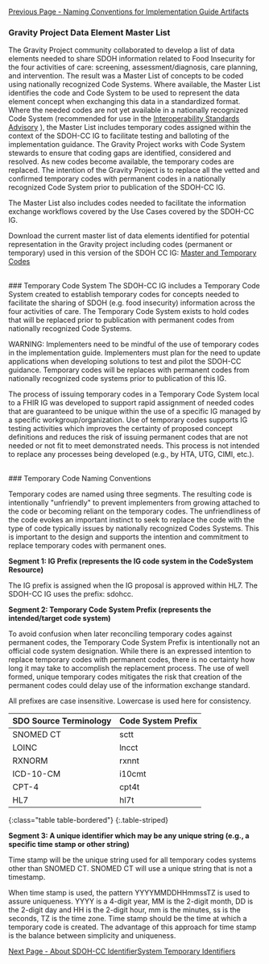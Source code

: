 [Previous Page - Naming Conventions for Implementation Guide Artifacts](NamingConventionsforImplementationGuideArtifacts.html)

### Gravity Project Data Element Master List
The Gravity Project community collaborated to develop a list of data elements needed to share SDOH information related to Food Insecurity for the four activities of care:  screening, assessment/diagnosis, care planning, and intervention.  The result was a Master List of concepts to be coded using nationally recognized Code Systems.  Where available, the Master List identifies the code and Code System to be used to represent the data element concept when exchanging this data in a standardized format. Where the needed codes are not yet available in a nationally recognized Code System (recommended for use in the [Interoperability Standards Advisory](https://www.healthit.gov/isa/) ), the Master List includes temporary codes assigned within the context of the SDOH-CC IG to facilitate testing and balloting of the implementation guidance.  The Gravity Project works with Code System stewards to ensure that coding gaps are identified, considered and resolved.  As new codes become available, the temporary codes are replaced.  The intention of the Gravity Project is to replace all the vetted and confirmed temporary codes with permanent codes in a nationally recognized Code System prior to publication of the SDOH-CC IG.

The Master List also includes codes needed to facilitate the information exchange workflows covered by the Use Cases covered by the SDOH-CC IG.

Download the current master list of data elements identified for potential representation in the Gravity project including codes (permanent or temporary) used in this version of the SDOH CC IG: [Master and Temporary Codes](https://confluence.hl7.org/display/GRAV/SDOH-CC+Master+and+Temporary+Code+List)
 
 
 
<br>
### Temporary Code System
The SDOH-CC IG includes a Temporary Code System created to establish temporary codes for concepts needed to facilitate the sharing of SDOH (e.g. food insecurity) information across the four activities of care. The Temporary Code System exists to hold codes that will be replaced prior to publication with permanent codes from nationally recognized Code Systems. 

WARNING: Implementers need to be mindful of the use of temporary codes in the implementation guide.  Implementers must plan for the need to update applications when developing solutions to test and pilot the SDOH-CC guidance.  Temporary codes will be replaces with permanent codes from nationally recognized code systems prior to publication of this IG.
 
The process of issuing temporary codes in a Temporary Code System local to a FHIR IG was developed to support rapid assignment of needed codes that are guaranteed to be unique within the use of a specific IG managed by a specific workgroup/organization. Use of temporary codes supports IG testing activities which improves the certainty of proposed concept definitions and reduces the risk of issuing permanent codes that are not needed or not fit to meet demonstrated needs. This process is not intended to replace any processes being developed (e.g., by HTA, UTG, CIMI, etc.).


<br>
### Temporary Code Naming Conventions

Temporary codes are named using three segments. The resulting code is intentionally "unfriendly" to prevent implementers from growing attached to the code or becoming reliant on the temporary codes. The unfriendliness of the code evokes an important instinct to seek to replace the code with the type of code typically issues by nationally recognized Codes Systems. This is important to the design and supports the intention and commitment to replace temporary codes with permanent ones.
	
**Segment 1: IG Prefix (represents the IG code system in the CodeSystem Resource)**

The IG prefix is assigned when the IG proposal is approved within HL7. The SDOH-CC IG uses the prefix: sdohcc. 

	
**Segment 2: Temporary Code System Prefix (represents the intended/target code system)** 

To avoid confusion when later reconciling temporary codes against permanent codes, the Temporary Code System Prefix is intentionally not an official code system designation. While there is an expressed intention to replace temporary codes with permanent codes, there is no certainty how long it may take to accomplish the replacement process. The use of well formed, unique temporary codes mitigates the risk that creation of the permanent codes could delay use of the information exchange standard.

All prefixes are case insensitive. Lowercase is used here for consistency.


| SDO Source Terminology | Code System Prefix |
|------------------------|--------------------|
| SNOMED CT              | sctt               |
| LOINC                  | lncct              |
| RXNORM                 | rxnnt              |
| ICD-10-CM              | i10cmt             |
| CPT-4                  | cpt4t             |
| HL7                    | hl7t               |
{:class="table table-bordered"}
{:.table-striped}


**Segment 3: A unique identifier which may be any unique string (e.g., a specific time stamp or other string)** 

Time stamp will be the unique string used for all temporary codes systems other than SNOMED CT. SNOMED CT will use a unique string that is not a timestamp.  

When time stamp is used, the pattern YYYYMMDDHHmmssTZ is used to assure uniqueness. YYYY is a 4-digit year, MM is the 2-digit month, DD is the 2-digit day and HH is the 2-digit hour, mm is the minutes, ss is the seconds, TZ is the time zone. Time stamp should be the time at which a temporary code is created. The advantage of this approach for time stamp is the balance between simplicity and uniqueness.




[Next Page - About SDOH-CC IdentifierSystem Temporary Identifiers](AboutSDOH-CCIdentifierSystemTemporaryIdentifiers.html)